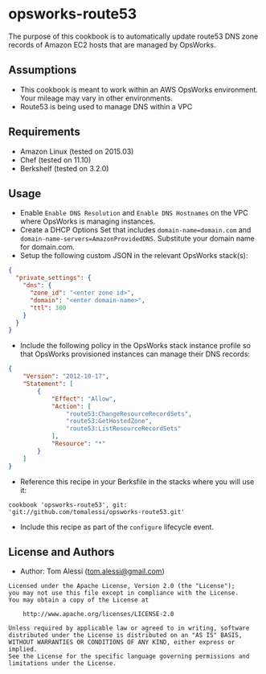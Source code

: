 # opsworks-route53

The purpose of this cookbook is to automatically update route53 DNS zone records of Amazon EC2 hosts that are managed by OpsWorks.


## Assumptions

- This cookbook is meant to work within an AWS OpsWorks environment.  Your mileage may vary in other environments.
- Route53 is being used to manage DNS within a VPC


## Requirements

- Amazon Linux (tested on 2015.03)
- Chef (tested on 11.10)
- Berkshelf (tested on 3.2.0)


## Usage

- Enable `Enable DNS Resolution` and `Enable DNS Hostnames` on the VPC where OpsWorks is managing instances.
- Create a DHCP Options Set that includes `domain-name=domain.com` and `domain-name-servers=AmazonProvidedDNS`.  Substitute your domain name for domain.com. 
- Setup the following custom JSON in the relevant OpsWorks stack(s):
```json
{  
  "private_settings": {
    "dns": {
      "zone_id": "<enter zone id>",
      "domain": "<enter domain-name>",
      "ttl": 300
    }
  }
}
```
- Include the following policy in the OpsWorks stack instance profile so that OpsWorks provisioned instances can manage their DNS records:
```json
{
    "Version": "2012-10-17",
    "Statement": [
        {
            "Effect": "Allow",
            "Action": [
                "route53:ChangeResourceRecordSets",
                "route53:GetHostedZone",
                "route53:ListResourceRecordSets"
            ],
            "Resource": "*"
        }
    ]
}
```
- Reference this recipe in your Berksfile in the stacks where you will use it:
```text
cookbook 'opsworks-route53', git: 'git://github.com/tomalessi/opsworks-route53.git'
```
- Include this recipe as part of the `configure` lifecycle event.


## License and Authors

- Author: Tom Alessi (tom.alessi@gmail.com)

```text
Licensed under the Apache License, Version 2.0 (the "License");
you may not use this file except in compliance with the License.
You may obtain a copy of the License at

    http://www.apache.org/licenses/LICENSE-2.0

Unless required by applicable law or agreed to in writing, software
distributed under the License is distributed on an "AS IS" BASIS,
WITHOUT WARRANTIES OR CONDITIONS OF ANY KIND, either express or implied.
See the License for the specific language governing permissions and
limitations under the License.
```

